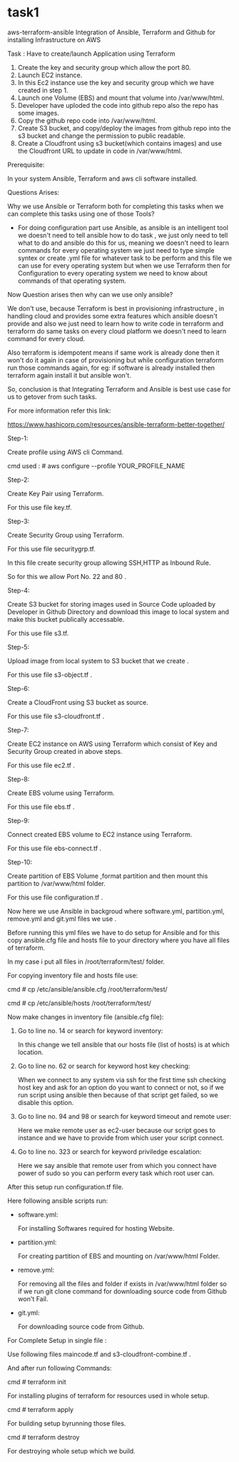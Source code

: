 # task1
aws-terraform-ansible
Integration of Ansible, Terraform and Github for installing Infrastructure on AWS
 

Task : Have to create/launch Application using Terraform
1. Create the key and security group which allow the port 80.
2. Launch EC2 instance.
3. In this Ec2 instance use the key and security group which we have created in step 1.
4. Launch one Volume (EBS) and mount that volume into /var/www/html.
5. Developer have uploded the code into github repo also the repo has some images.
6. Copy the github repo code into /var/www/html.
7. Create S3 bucket, and copy/deploy the images from github repo into the s3 bucket and change the permission to public readable.
8. Create a Cloudfront using s3 bucket(which contains images) and use the Cloudfront URL to  update in code in /var/www/html.

Prerequisite:

In your system Ansible, Terraform and aws cli software installed.

Questions Arises:

Why we use Ansible or Terraform both for completing this tasks when we can complete this tasks using one of those Tools?

-  For doing  configuration part use Ansible, as ansible is an intelligent tool we doesn't need to tell ansible how to do task , we just only need to tell what to do and ansible do this for us, meaning we doesn't need to learn commands for every operating system we just need to type simple syntex or create .yml file for whatever task to be perform and this file we can use for every operating system but when we use Terraform then for Configuration to every operating system we need to know about commands of that operating system. 

Now Question arises  then why can we use only ansible?

We don't use, because Terraform is best in provisioning infrastructure , in handling cloud and provides some extra features which ansible doesn't provide and also we  just need to learn how to write code in terraform and terraform do same tasks on every cloud platform we doesn't need to learn command for every cloud.

Also terraform is idempotent means if same work is already done then it won't do it again in case of provisioning but while configuration  terraform run those commands again, for eg: if software is already installed then terraform again install it but ansible won't.  

So, conclusion is that Integrating Terraform and Ansible is best use case for us to getover from such tasks.

For more information refer this link:

https://www.hashicorp.com/resources/ansible-terraform-better-together/

 
Step-1:

Create profile using AWS cli Command.

cmd used : # aws configure --profile YOUR_PROFILE_NAME
 
Step-2:

Create Key Pair using Terraform.

For this use file key.tf.
 
Step-3:

Create Security Group using Terraform.

For this use file securitygrp.tf.

In this file create security group allowing SSH,HTTP as Inbound Rule.

So for this we allow Port No. 22 and 80 .


Step-4:

Create S3 bucket for  storing  images used in Source Code uploaded by Developer in Github Directory and download this image to local system and make this bucket publically accessable.

For this use file s3.tf.

 
Step-5:

Upload image from local system to S3 bucket that we create .

For this use file s3-object.tf .

 
Step-6:

Create a CloudFront using S3 bucket as source.

For this use file s3-cloudfront.tf .

 
Step-7:

Create EC2 instance on AWS using Terraform which consist of Key and Security Group created in above steps.

For this use file ec2.tf .

 
Step-8:

Create EBS volume using Terraform.

For this use file ebs.tf .

 
Step-9:

Connect created EBS volume to EC2 instance using Terraform.

For this use file ebs-connect.tf .

 
Step-10:

Create partition of EBS Volume ,format partition and then mount this partition to /var/www/html folder.

For this use file configuration.tf .

 
Now here we use Ansible in backgroud where software.yml, partition.yml, remove.yml and git.yml files we use .


Before running this yml  files we have to do setup for Ansible and for this copy ansible.cfg file and hosts file to your directory where you have all files of  terraform.

In my case i put all files in /root/terraform/test/ folder.


For copying inventory file and hosts file use:

cmd # cp /etc/ansible/ansible.cfg    /root/terraform/test/

cmd # cp /etc/ansible/hosts    /root/terraform/test/


Now make changes in inventory file (ansible.cfg file):

1. Go to line no. 14 or search for keyword inventory:

    In this change we tell ansible that our hosts file (list of hosts) is at which location.
    
2. Go to line no. 62 or search for keyword host key checking:

     When we connect to any system via ssh for the first time ssh checking host key and ask for an option do you want to connect or not, so if we run script using ansible then because of that script get failed,  so we disable this option. 
     
3. Go to line no. 94 and 98 or search for keyword timeout and remote user:

     Here we make remote user as ec2-user  because our script goes to instance and we have to provide  from which user your script connect. 
     
 
4. Go to line no. 323 or search for keyword priviledge escalation:

    Here we say ansible that remote user from which you connect have power of sudo so you can perform every task which root user can.
    
 
After this setup run configuration.tf file.

Here following ansible scripts  run:

- software.yml:

     For installing Softwares required for hosting Website.
     
 
- partition.yml:

    For creating partition of EBS and mounting on /var/www/html Folder. 
    
 
- remove.yml:

  For removing all the files and folder if exists in /var/www/html folder so if we run git clone command for downloading source code from Github won't Fail.
      
 
- git.yml:

   For  downloading source code from Github.
       
 
For Complete Setup in single file :

  Use following files maincode.tf and s3-cloudfront-combine.tf .
      
And after run following Commands:

cmd # terraform init 

  For installing plugins of terraform for resources used in whole setup.
       
cmd # terraform apply

  For building setup byrunning those files.
       
cmd # terraform destroy

  For destroying whole setup which we build.
       
       







  



 













